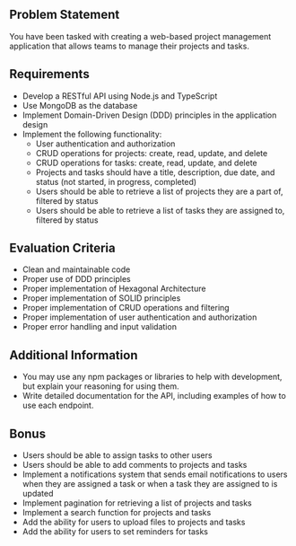 Problem Statement
-----------------

You have been tasked with creating a web-based project management application that allows teams to manage their projects and tasks.

Requirements
------------

-   Develop a RESTful API using Node.js and TypeScript
-   Use MongoDB as the database
-   Implement Domain-Driven Design (DDD) principles in the application design
-   Implement the following functionality:
    -   User authentication and authorization
    -   CRUD operations for projects: create, read, update, and delete
    -   CRUD operations for tasks: create, read, update, and delete
    -   Projects and tasks should have a title, description, due date, and status (not started, in progress, completed)
    -   Users should be able to retrieve a list of projects they are a part of, filtered by status
    -   Users should be able to retrieve a list of tasks they are assigned to, filtered by status

Evaluation Criteria
-------------------

-   Clean and maintainable code
-   Proper use of DDD principles
-   Proper implementation of Hexagonal Architecture
-   Proper implementation of SOLID principles
-   Proper implementation of CRUD operations and filtering
-   Proper implementation of user authentication and authorization
-   Proper error handling and input validation

Additional Information
----------------------

-   You may use any npm packages or libraries to help with development, but explain your reasoning for using them.
-   Write detailed documentation for the API, including examples of how to use each endpoint.

Bonus
----------------------
-   Users should be able to assign tasks to other users
-   Users should be able to add comments to projects and tasks
-   Implement a notifications system that sends email notifications to users when they are assigned a task or when a task they are assigned to is updated
-   Implement pagination for retrieving a list of projects and tasks
-   Implement a search function for projects and tasks
-   Add the ability for users to upload files to projects and tasks
-   Add the ability for users to set reminders for tasks
